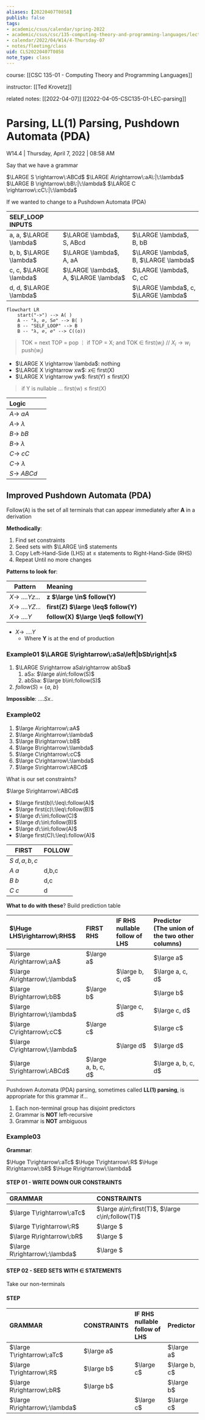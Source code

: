```yaml
---
aliases: [20220407T0858]
publish: false
tags:
- academic/csus/calendar/spring-2022
- academic/csus/csc/135-computing-theory-and-programming-languages/lecture-sec-01
- calendar/2022/04/W14/4-Thursday-07
- notes/fleeting/class
uid: CLS20220407T0858
note_type: class
---
```


course: [[CSC 135-01 - Computing Theory and Programming Languages]]

instructor: [[Ted Krovetz]]

related notes: [[2022-04-07]] [[2022-04-05-CSC135-01-LEC-parsing]]

# Parsing, LL(1) Parsing, Pushdown Automata (PDA)

W14.4 | Thursday, April 7, 2022 | 08:58 AM

Say that we have a grammar

$\LARGE S \rightarrow\:ABCd$
$\LARGE A\rightarrow\:aA\:|\:\lambda$
$\LARGE B \rightarrow\:bB\:|\:\lambda$
$\LARGE C \rightarrow\:cC\:|\:\lambda$

If we wanted to change to a Pushdown Automata (PDA)

| SELF_LOOP INPUTS       |                                       |                                       |
|:---------------------- |:------------------------------------- |:------------------------------------- |
| a, a, $\LARGE \lambda$ | $\LARGE \lambda$, S, ABcd             | $\LARGE \lambda$, B, bB               |
| b, b, $\LARGE \lambda$ | $\LARGE \lambda$, A, aA               | $\LARGE \lambda$, B, $\LARGE \lambda$ |
| c, c, $\LARGE \lambda$ | $\LARGE \lambda$, A, $\LARGE \lambda$ | $\LARGE \lambda$, C, cC               |
| d, d, $\LARGE \lambda$ |                                       | $\LARGE \lambda$, c, $\LARGE \lambda$ |

```mermaid
flowchart LR
	start("->") --> A( )
	A -- "λ, ∅, S∅" --> B( )
	B -- "SELF_LOOP" --> B
	B -- "λ, ∅, ∅" --> C((o))
```

> TOK = next
> TOP = pop
> ⋮
> if TOP = X; and TOK ∈ first($w_i$) // $X_i \rightarrow w_i$
> 	push($w_i$)

- $\LARGE X \rightarrow \lambda$: nothing
- $\LARGE X \rightarrow xw$: $x \in$ first(X)
- $\LARGE X \rightarrow yw$: first(Y) $\leq$ first(X)

> if Y is nullable ...
> 	first(w) $\leq$ first(X)

| Logic                   |     |
|:----------------------- | --- |
| $A\rightarrow\:aA$     |     |
| $A\rightarrow\:\lambda$ |     |
| $B\rightarrow\:bB$      |     |
| $B\rightarrow\:\lambda$ |     |
| $C\rightarrow\:cC$      |     |
| $C\rightarrow\:\lambda$ |     |
| $S\rightarrow\:ABCd$    |     |

## Improved Pushdown Automata (PDA)

Follow(A) is the set of all terminals that can appear immediately after **A** in a derivation

**Methodically**:

1. Find set constraints
2. Seed sets with $\LARGE \in$ statements
3. Copy Left-Hand-Side (LHS) at $\leq$ statements to Right-Hand-Side (RHS)
4. Repeat Until no more changes

**Patterns to look for**:

| Pattern                   | Meaning                               |
| ------------------------- |:------------------------------------- |
| $X\rightarrow\:....Yz...$ | **z $\large \in$ follow(Y)**          |
| $X\rightarrow\:....YZ...$ | **first(Z) $\large \leq$ follow(Y)**  |
| $X\rightarrow\:....Y$     | **follow(X) $\large \leq$ follow(Y)** |
- $X\rightarrow\:....Y$
	- Where **Y** is at the end of production

### Example01 $\LARGE S\rightarrow\:aSa\left|bSb\right|x$

1. $\LARGE S\rightarrow aSa\rightarrow abSba$
	1. aS`a`: $\large a\in\:follow(S)$
	2. abS`b`a: $\large b\in\:follow(S)$
2. $follow\left(S\right)\:=\:\left\{a,\:b\right\}$

**Impossible**: $....Sx..$ 

### Example02

1. $\large A\rightarrow\:aA$
2. $\large A\rightarrow\:\lambda$
3. $\large B\rightarrow\:bB$
4. $\large B\rightarrow\:\lambda$
5. $\large C\rightarrow\:cC$
6. $\large C\rightarrow\:\lambda$
7. $\large S\rightarrow\:ABCd$

What is our set constraints?

$\large S\rightarrow\:ABCd$
- $\large first(b)\:\leq\:follow(A)$
- $\large first(c)\:\leq\:follow(B)$
- $\large d\:\in\:follow(C)$
- $\large d\:\in\:follow(B)$
- $\large d\:\in\:follow(A)$
- $\large first(C)\:\leq\:follow(A)$

| FIRST        | FOLLOW |
| ------------ | ------ |
| $S\:d,a,b,c$ |        |
| $A\:a$       | d,b,c  |
| $B\:b$       | d,c    |
| $C\:c$       | d      |

**What to do with these**? Build prediction table

| $\Huge LHS\rightarrow\:RHS$    | FIRST RHS           | IF RHS nullable follow of LHS | Predictor (The union of the two other columns) |
|:------------------------------ |:------------------- |:----------------------------- |:---------------------------------------------- |
| $\large A\rightarrow\:aA$      | $\large a$          |                               | $\large a$                                     |
| $\large A\rightarrow\:\lambda$ |                     | $\large b, c, d$              | $\large a, c, d$                               |
| $\large B\rightarrow\:bB$      | $\large b$          |                               | $\large b$                                     |
| $\large B\rightarrow\:\lambda$ |                     | $\large c, d$                 | $\large c, d$                                  |
| $\large C\rightarrow\:cC$      | $\large c$          |                               | $\large c$                                     |
| $\large C\rightarrow\:\lambda$ |                     | $\large d$                    | $\large d$                                     |
| $\large S\rightarrow\:ABCd$    | $\large a, b, c, d$ |                               | $\large a, b, c, d$                            |

Pushdown Automata (PDA) parsing, sometimes called **LL(1) parsing**, is appropriate for this grammar if...

1. Each non-terminal group has disjoint predictors
2. Grammar is **NOT** left-recursive
3. Grammar is **NOT** ambiguous

### Example03

**Grammar**:

$\Huge T\rightarrow\:aTc$
$\Huge T\rightarrow\:R$
$\Huge R\rightarrow\:bR$
$\Huge R\rightarrow\:\lambda$

#### STEP 01 - WRITE DOWN OUR CONSTRAINTS

| GRAMMAR                        | CONSTRAINTS                                      |
|:------------------------------ |:------------------------------------------------ |
| $\large T\rightarrow\:aTc$     | $\large a\in\:first(T)$, $\large c\in\:follow(T)$ |
| $\large T\rightarrow\:R$       | $\large $                                        |
| $\large R\rightarrow\:bR$      | $\large $                                        |
| $\large R\rightarrow\:\lambda$ | $\large $                                        |


#### STEP 02 - SEED SETS WITH $\in$ STATEMENTS
Take our non-terminals

#### STEP

| GRAMMAR                        | CONSTRAINTS | IF RHS nullable follow of LHS | Predictor     |
|:------------------------------ |:----------- |:----------------------------- |:------------- |
| $\large T\rightarrow\:aTc$     | $\large a$  |                               | $\large a$    |
| $\large T\rightarrow\:R$       | $\large b$  | $\large c$                    | $\large b, c$ |
| $\large R\rightarrow\:bR$      | $\large b$  |                               | $\large b$    |
| $\large R\rightarrow\:\lambda$ |             | $\large c$                    | $\large c$    |